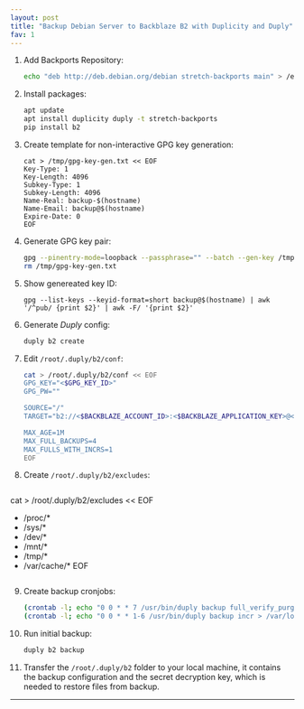 ```yaml
---
layout: post
title: "Backup Debian Server to Backblaze B2 with Duplicity and Duply"
fav: 1
---
```


1. Add Backports Repository:
   ```bash
   echo "deb http://deb.debian.org/debian stretch-backports main" > /etc/apt/sources.list.d/stretch-backports"
   ```
2. Install packages:
   ```bash
   apt update
   apt install duplicity duply -t stretch-backports
   pip install b2
   ```
3. Create template for non-interactive GPG key generation:
   ```
   cat > /tmp/gpg-key-gen.txt << EOF
   Key-Type: 1
   Key-Length: 4096
   Subkey-Type: 1
   Subkey-Length: 4096
   Name-Real: backup-$(hostname)
   Name-Email: backup@$(hostname)
   Expire-Date: 0
   EOF
   ```
4. Generate GPG key pair:
   ```bash
   gpg --pinentry-mode=loopback --passphrase="" --batch --gen-key /tmp/gpg-key-gen.txt
   rm /tmp/gpg-key-gen.txt
   ```
5. Show genereated key ID:
   ```
   gpg --list-keys --keyid-format=short backup@$(hostname) | awk '/^pub/ {print $2}' | awk -F/ '{print $2}'
   ```
6. Generate *Duply* config:
   ```bash
   duply b2 create
   ```
7. Edit `/root/.duply/b2/conf`:
   ```bash
   cat > /root/.duply/b2/conf << EOF
   GPG_KEY="<$GPG_KEY_ID>"
   GPG_PW=""

   SOURCE="/"
   TARGET="b2://<$BACKBLAZE_ACCOUNT_ID>:<$BACKBLAZE_APPLICATION_KEY>@<$BACKBLAZE_UNIQUE_BUCKET_NAME>"

   MAX_AGE=1M
   MAX_FULL_BACKUPS=4
   MAX_FULLS_WITH_INCRS=1
   EOF
   ```
8. Create `/root/.duply/b2/excludes`:
   ```bash
 cat > /root/.duply/b2/excludes << EOF
 - /proc/*
 - /sys/*
 - /dev/*
 - /mnt/*
 - /tmp/*
 - /var/cache/*
 EOF
   ```
9. Create backup cronjobs:
   ```bash
   (crontab -l; echo "0 0 * * 7 /usr/bin/duply backup full_verify_purge --force > /var/log/duply.log 2>&1") | crontab -
   (crontab -l; echo "0 0 * * 1-6 /usr/bin/duply backup incr > /var/log/duply.log 2>&1") | crontab -
   ```
10. Run initial backup:
    ```bash
    duply b2 backup
    ```
11. Transfer the `/root/.duply/b2` folder to your local machine, it contains the backup configuration and the secret decryption key, which is needed to restore files from backup.

---
